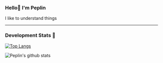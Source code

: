 ### Hello👋 I'm Peplin

I like to understand things

---
### Development Stats 🚀

[![Top Langs](https://github-readme-stats.vercel.app/api/top-langs/?username=peplinn&layout=compact&hide_border=true)](https://github.com/peplinn/github-readme-stats)

![Peplin's github stats](https://github-readme-stats.vercel.app/api?username=Peplinn&show_icons=true&hide_border=true)
